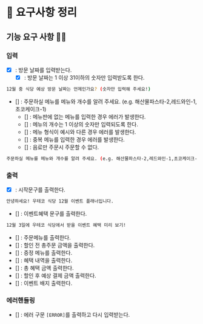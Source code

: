 # 📘 요구사항 정리

## 기능 요구 사항 🐱‍🐉

### 입력 
- [x] : 방문 날짜를 입력받는다.
  - [x] : 방문 날짜는 1 이상 31이하의 숫자만 입력받도록 한다.
``` bash
12월 중 식당 예상 방문 날짜는 언제인가요? (숫자만 입력해 주세요!)
```
- [] : 주문하실 메뉴를 메뉴와 개수를 알려 주세요. (e.g. 해산물파스타-2,레드와인-1,초코케이크-1)
  - [] : 메뉴판에 없는 메뉴를 입력한 경우 에러가 발생한다.
  - [] : 메뉴의 개수는 1 이상의 숫자만 입력되도록 한다.
  - [] : 메뉴 형식이 예시와 다른 경우 에러를 발생한다.
  - [] : 중복 메뉴를 입력한 경우 에러를 발생한다.
  - [] : 음료만 주문시 주문할 수 없다.

``` bash
주문하실 메뉴를 메뉴와 개수를 알려 주세요. (e.g. 해산물파스타-2,레드와인-1,초코케이크-1)
```

### 출력
- [x] : 시작문구를 출력한다.
``` bash
안녕하세요! 우테코 식당 12월 이벤트 플래너입니다.
```

- [] : 이벤트혜택 문구를 출력한다.
``` bash
12월 3일에 우테코 식당에서 받을 이벤트 혜택 미리 보기!
```

- [] : 주문메뉴를 출력한다.
- [] : 할인 전 총주문 금액을 출력한다.
- [] : 증정 메뉴를 출력한다.
- [] : 혜택 내역을 출력한다.
- [] : 총 혜택 금액 출력한다.
- [] : 할인 후 예상 결제 금액 출력한다.
- [] : 이벤트 배지 출력한다.

### 에러핸들링
- [] : 에러 구문 `[ERROR]`를 출력하고 다시 입력받는다.